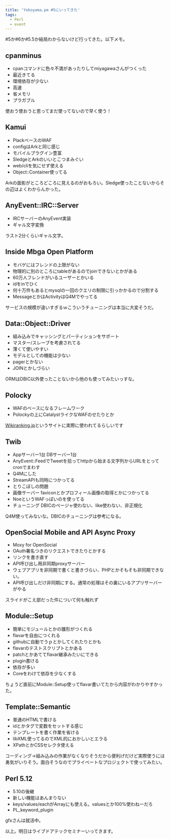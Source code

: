 ```yaml
---
title: 'Yokoyama.pm #5にいってきた'
tags: 
  - Perl
  - event
---
```


\#5か#6か#5.5か結局わからないけど行ってきた。以下メモ。

## cpanminus

* cpanコマンドに色々不満があったりしてmiyagawaさんがつくった
* 最近きてる
* 環境依存が少ない
* 高速
* 省メモリ
* プラガブル

使おう使おうと思ってまだ使ってないので早く使う！

## Kamui

* PlackベースのWAF
* configはArkと同じ感じ
* モバイルプラグイン豊富
* SledgeとArkのいいとこつまみぐい
* web/cliを気にせず使える
* Object::Container使ってる

Arkの面影がところどころに見えるのがおもろい。Sledge使ったことないからその辺はよくわからんかった。

## AnyEvent::IRC::Server

* IRCサーバーのAnyEvent実装
* ギャル文字変換

ラスト2分くらいギャル文字。

## Inside Mbga Open Platform

* モバゲにはフレンドの上限がない
* 物理的に別のところにtableがあるのでjoinできないとかがある
* 60万人フレンドがいるユーザーとかいる
* idをinでひく
* 何十万件もあるとmysqlの一回のクエリの制限に引っかかるので分割する
* MessageとかはActivityはQ4Mでやってる

サービスの規模が違いすぎるｗこういうチューニングは本当に大変そうだ。

## Data::Object::Driver

* 組み込みでキャッシングとパーティションをサポート
* マスター/スレーブを考慮されてる
* 薄くて使いやすい
* モデルとしての機能は少ない
* pagerとかない
* JOINとかしづらい

ORMはDBIC以外使ったことないから他のも使ってみたいっすな。

## Polocky

* WAFのベースになるフレームワーク
* Polockyの上にCatalystライクなWAFのせたりとか

[Wikiranking.jp](http://wikiranking.jp/)というサイトに実際に使われてるらしいです

## Twib

* Appサーバー1台 DBサーバー1台
* AnyEvent::FeedでTweetを拾ってhttpから始まる文字列からURLをとってcronでまわす
* Q4Mにした
* StreamAPIも同時につかってる
* とりこぼしの問題
* 画像サーバー faviconとかプロフィール画像の取得とかにつかってる
* NoeというWAFっぽいのを使ってる
* チューニング DBICのページャ使わない、like使わない、非正規化

Q4M使ってみないな。DBICのチューニングは参考になる。

## OpenSocial Mobile and API Async Proxy

* Moxy for OpenSocial
* OAuth署名つきのリクエストできたりとかする
* リンクを書き直す
* API呼び出し用非同期proxyサーバー
* ウェブアプリを非同期で書くと書きづらい、PHPとかそもそも非同期できない。
* API呼び出しだけ非同期にする。通常の処理はその裏にいるアプリサーバーがやる

スライドがこえ部だった件について何も触れず

## Module::Setup

* 簡単にモジュールとかの雛形がつくれる
* flavarを自由につくれる
* githubに自動でうｐとかしてくれたりとかも
* flavarのテストスクリプトとかある
* patchとかあててflavar継承みたいにできる
* plugin書ける
* 依存が多い
* Coreをわけて依存を少なくする

ちょうど直前にModule::Setup使ってflavar書いてたから内容がわかりやすかった。

## Template::Semantic

* 普通のHTMLで書ける
* idとかタグで変数をセットする感じ
* テンプレートを書く作業を省ける
* libXML使ってるのでXML的におかしいとエラる
* XPathとかCSSセレクタ使える

コーディング→組み込みの作業がなくなりそうだから便利げだけど実際使うには勇気がいりそう。面白そうなのでプライベートなプロジェクトで使ってみたい。

## Perl 5.12

* 5\.10の後継
* 新しい機能はあんまりない
* keys/values/eachがArrayにも使える。valuesとか100%使わねーだろ
* PL\_keyword\_plugin

gfxさんは就活中。

以上。明日はライブドアテックセミナーいってきます。
